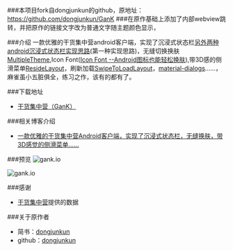 ###本项目fork自dongjunkun的github，原地址：https://github.com/dongjunkun/GanK
###在原作基础上添加了内部webview跳转，并把原作的链接文字改为普通文字随主题颜色显示，

###介绍
一款优雅的干货集中营android客户端，实现了沉浸式状态栏[另外两种android沉浸式状态栏实现思路](http://www.jianshu.com/p/b100b64544f3)(第一种实现思路)，无缝切换换肤[MultipleTheme](https://github.com/dersoncheng/MultipleTheme),Icon Font([Icon Font --Android图标也能轻松换肤](http://www.jianshu.com/p/dd01072998c5)),带3D感的侧滑菜单[ResideLayout](https://github.com/dongjunkun/ResideLayout)，刷新加载[SwipeToLoadLayout](https://github.com/Aspsine/SwipeToLoadLayout)，[material-dialogs](https://github.com/afollestad/material-dialogs)……，麻雀虽小五脏俱全，练习之作，该有的都有了。

###下载地址
 - [干货集中营（GanK）](http://fir.im/9qkj)

###相关博客介绍
 - [一款优雅的干货集中营Android客户端，实现了沉浸式状态栏，无缝换肤，带3D感觉的侧滑菜单……](http://www.jianshu.com/p/3a78ea86b571)

###预览
![gank.io](https://raw.githubusercontent.com/dongjunkun/GanK/master/art/gank1.png)


![gank.io](https://raw.githubusercontent.com/dongjunkun/GanK/master/art/gank2.png)


###感谢
 - [干货集中营](http://gank.io/)提供的数据

###关于原作者
 - 简书：[dongjunkun](http://www.jianshu.com/users/f07458c1a8f3/latest_articles)
 - github：[dongjunkun](https://github.com/dongjunkun)
